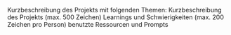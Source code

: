 Kurzbeschreibung des Projekts mit folgenden Themen:
Kurzbeschreibung des Projekts (max. 500 Zeichen)
Learnings und Schwierigkeiten (max. 200 Zeichen pro Person)
benutzte Ressourcen und Prompts
